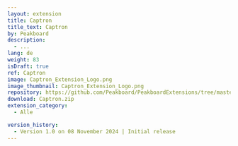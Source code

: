 ```yaml
---
layout: extension
title: Captron
title_text: Captron
by: Peakboard
description: 
  - ...
lang: de
weight: 83
isDraft: true
ref: Captron
image: Captron_Extension_Logo.png
image_thumbnail: Captron_Extension_Logo.png
repository: https://github.com/Peakboard/PeakboardExtensions/tree/master/Captron
download: Captron.zip
extension_category:
  - Alle

version_history:
  - Version 1.0 on 08 November 2024 | Initial release
---
```

